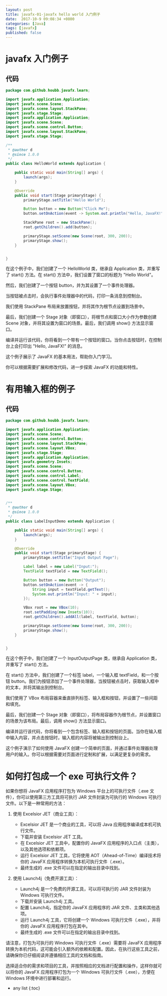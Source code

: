 ```yaml
---
layout: post
title: javafx-01-javafx hello world 入门例子
date:  2017-10-9 09:08:34 +0800
categories: [Java]
tags: [javafx]
published: false
---
```



# javafx 入门例子

## 代码

```java
package com.github.houbb.javafx.learn;

import javafx.application.Application;
import javafx.scene.Scene;
import javafx.scene.layout.StackPane;
import javafx.stage.Stage;
import javafx.application.Application;
import javafx.scene.Scene;
import javafx.scene.control.Button;
import javafx.scene.layout.StackPane;
import javafx.stage.Stage;

/**
 * @author d
 * @since 1.0.0
 */
public class HelloWorld extends Application {

    public static void main(String[] args) {
        launch(args);
    }

    @Override
    public void start(Stage primaryStage) {
        primaryStage.setTitle("Hello World");

        Button button = new Button("Click Me");
        button.setOnAction(event -> System.out.println("Hello, JavaFX!"));

        StackPane root = new StackPane();
        root.getChildren().add(button);

        primaryStage.setScene(new Scene(root, 300, 200));
        primaryStage.show();
    }


}
```

在这个例子中，我们创建了一个 HelloWorld 类，继承自 Application 类，并重写了 start() 方法。在 start() 方法中，我们设置了窗口的标题为 "Hello World"。

然后，我们创建了一个按钮 button，并为其设置了一个事件处理器。

当按钮被点击时，会执行事件处理器中的代码，打印一条消息到控制台。

我们使用 StackPane 布局来放置按钮，并将其作为根节点设置到场景中。

最后，我们创建一个 Stage 对象（即窗口），将根节点和窗口大小作为参数创建 Scene 对象，并将其设置为窗口的场景。最后，我们调用 show() 方法显示窗口。

编译并运行该代码，你将看到一个带有一个按钮的窗口。当你点击按钮时，在控制台上会打印出 "Hello, JavaFX!" 的消息。

这个例子展示了 JavaFX 的基本用法，帮助你入门学习。

你可以根据需要扩展和修改代码，进一步探索 JavaFX 的功能和特性。

# 有用输入框的例子

## 代码

```java
package com.github.houbb.javafx.learn;

import javafx.application.Application;
import javafx.scene.Scene;
import javafx.scene.control.Button;
import javafx.scene.layout.StackPane;
import javafx.scene.layout.VBox;
import javafx.stage.Stage;
import javafx.application.Application;
import javafx.geometry.Insets;
import javafx.scene.Scene;
import javafx.scene.control.Button;
import javafx.scene.control.Label;
import javafx.scene.control.TextField;
import javafx.scene.layout.VBox;
import javafx.stage.Stage;


/**
 * @author d
 * @since 1.0.0
 */
public class LabelInputDemo extends Application {

    public static void main(String[] args) {
        launch(args);
    }

    @Override
    public void start(Stage primaryStage) {
        primaryStage.setTitle("Input Output Page");

        Label label = new Label("Input:");
        TextField textField = new TextField();

        Button button = new Button("Output");
        button.setOnAction(event -> {
            String input = textField.getText();
            System.out.println("Input: " + input);
        });

        VBox root = new VBox(10);
        root.setPadding(new Insets(10));
        root.getChildren().addAll(label, textField, button);

        primaryStage.setScene(new Scene(root, 300, 200));
        primaryStage.show();
    }


}
```

在这个例子中，我们创建了一个 InputOutputPage 类，继承自 Application 类，并重写了 start() 方法。

在 start() 方法中，我们创建了一个标签 label，一个输入框 textField，和一个按钮 button。我们为按钮添加了一个事件处理器，当按钮被点击时，获取输入框中的文本，并将其输出到控制台。

我们使用了 VBox 布局容器来垂直排列标签、输入框和按钮，并设置了一些间距和填充。

最后，我们创建一个 Stage 对象（即窗口），将布局容器作为根节点，并设置窗口的场景为该布局。最后，调用 show() 方法显示窗口。

编译并运行该代码，你将看到一个包含标签、输入框和按钮的页面。当你在输入框中输入内容，并点击按钮时，输入框的内容将被输出到控制台上。

这个例子演示了如何使用 JavaFX 创建一个简单的页面，并通过事件处理器处理用户的输入。你可以根据需要对页面进行定制和扩展，以满足更复杂的需求。

# 如何打包成一个 exe 可执行文件？

如果你想将 JavaFX 应用程序打包为 Windows 平台上的可执行文件（.exe 文件），你可以使用第三方工具将可执行 JAR 文件封装为可执行的 Windows 可执行文件。以下是一种常用的方法：

1. 使用 Excelsior JET（商业工具）：
   - Excelsior JET 是一个商业的工具，可以将 Java 应用程序编译成本机可执行文件。
   - 下载并安装 Excelsior JET 工具。
   - 在 Excelsior JET 工具中，配置你的 JavaFX 应用程序的入口点（主类），以及其他选项和依赖项。
   - 运行 Excelsior JET 工具，它将使用 AOT（Ahead-of-Time）编译技术将你的 JavaFX 应用程序转换为本机可执行文件（.exe）。
   - 最终生成的 .exe 文件可以在指定的输出目录中找到。

2. 使用 Launch4j（免费开源工具）：
   - Launch4j 是一个免费的开源工具，可以将可执行的 JAR 文件封装为 Windows 可执行文件。
   - 下载并安装 Launch4j 工具。
   - 配置 Launch4j，指定你的 JavaFX 应用程序的 JAR 文件、主类和其他选项。
   - 运行 Launch4j 工具，它将创建一个 Windows 可执行文件（.exe），并将你的 JavaFX 应用程序打包在其中。
   - 最终生成的 .exe 文件可以在指定的输出目录中找到。

请注意，打包为可执行的 Windows 可执行文件（.exe）需要将 JavaFX 应用程序转换为本机代码，这可能会引入额外的依赖和配置。因此，在执行这些工具之前，请确保你已仔细阅读并遵循相应工具的文档和指南。

选择适合你的需求和项目的工具，并按照相应的文档进行配置和操作，这样你就可以将你的 JavaFX 应用程序打包为一个 Windows 可执行文件（.exe），方便在 Windows 环境中进行部署和运行。

* any list
{:toc}